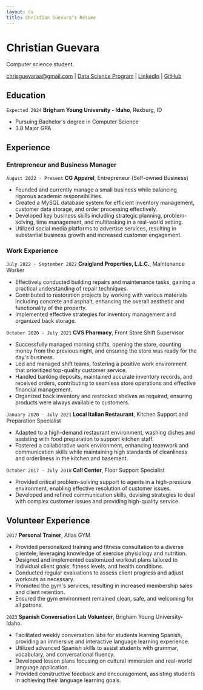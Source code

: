 ```yaml
---
layout: cv
title: Christian Guevara's Resume
---
```

# Christian Guevara
Computer science student.

<div id="webaddress">
<a href="chrisguevaraa@gmail.com">chrisguevaraa@gmail.com</a>
| <a href="https://byuidatascience.github.io/development.html">Data Science Program</a>
| <a href="https://www.linkedin.com/in/guevarachristian/">LinkedIn</a>
| <a href="https://github.com/chrisglw">GitHub</a>
</div>

<!-- https://www.monique.tech/the-art-of-markdown -->

## Education

`Expected 2024`
__Brigham Young University - Idaho__, Rexburg, ID
- Pursuing Bachelor's degree in Computer Science
- 3.8 Major GPA


## Experience 

### Entrepreneur and Business Manager

`August 2022 - Present`
__CG Apparel__, Entrepreneur (Self-owned Business)

- Founded and currently manage a small business while balancing rigorous academic responsibilities.
- Created a MySQL database system for efficient inventory management, customer data storage, and order processing effectively.
- Developed key business skills including strategic planning, problem-solving, time management, and multitasking in a real-world setting.
- Utilized social media platforms to advertise services, resulting in substantial business growth and increased customer engagement.

### Work Experience

`July 2022 - September 2022`
__Craigland Properties, L.L.C.__, Maintenance Worker

- Effectively conducted building repairs and maintenance tasks, gaining a practical understanding of repair techniques.
- Contributed to restoration projects by working with various materials including concrete and asphalt, enhancing the overall aesthetic and functionality of the property.
- Implemented effective strategies for inventory management and organized back storage.

`October 2020 - July 2021`
__CVS Pharmacy__, Front Store Shift Supervisor

- Successfully managed morning shifts, opening the store, counting money from the previous night, and ensuring the store was ready for the day's business.
- Led and managed shift teams, fostering a positive work environment that prioritized top-quality customer service.
- Handled banking deposits, maintained accurate inventory records, and received orders, contributing to seamless store operations and effective financial management.
- Organized back inventory and restocked shelves as required, ensuring products were always available to customers.


`January 2020 - July 2021`
__Local Italian Restaurant__, Kitchen Support and Preparation Specialist

- Adapted to a high-demand restaurant environment, washing dishes and assisting with food preparation to support kitchen staff.
- Fostered a collaborative work environment, enhancing teamwork and communication skills while maintaining high standards of cleanliness and orderliness in the kitchen and basement. 

`October 2017 - July 2018`
__Call Center__, Floor Support Specialist

- Provided critical problem-solving support to agents in a high-pressure environment, enabling effective resolution of customer issues.
- Developed and refined communication skills, devising strategies to deal with complex customer issues and providing high-quality service.


## Volunteer Experience

`2017`
__Personal Trainer__, Atlas GYM
- Provided personalized training and fitness consultation to a diverse clientele, leveraging knowledge of exercise physiology and nutrition.
- Designed and implemented customized workout plans tailored to individual client goals, fitness levels, and health conditions.
- Conducted regular evaluations to assess client progress and adjust workouts as necessary.
- Promoted the gym's services, resulting in increased membership sales and client retention.
- Ensured the gym environment remained clean, safe, and welcoming for all patrons.

`2023`
__Spanish Conversation Lab Volunteer__, Brigham Young University-Idaho.
- Facilitated weekly conversation labs for students learning Spanish, providing an immersive and interactive language learning experience.
- Utilized advanced Spanish skills to assist students with grammar, vocabulary, and conversational fluency.
- Developed lesson plans focusing on cultural immersion and real-world language application.
- Provided constructive feedback and encouragement, assisting students in achieving their language learning goals.


<!-- ### Footer

Last updated: July 2023 -->


